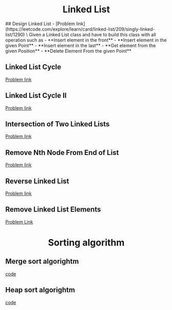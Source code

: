 
<h1 align="center">Linked List</h1>
<!-- First problem done -->
## Design Linked List -
[Problem link](https://leetcode.com/explore/learn/card/linked-list/209/singly-linked-list/1290) \
Given a Linked List class and have to build this class with all operation such as 
- **Insert element in the front**
- **Insert element in the given Point**
- **Insert element in the last**
- **Get element from the given Position**
- **Delete Element From the given Point**

<!-- 2nd problem Linked List Cycle -->
## Linked List Cycle 
[Problem link](https://leetcode.com/explore/learn/card/linked-list/214/two-pointer-technique/1212/)

<!-- 3rd problem Linked List Cycle II-->
## Linked List Cycle II
[Problem link](https://leetcode.com/explore/learn/card/linked-list/214/two-pointer-technique/1214/)

<!-- 4th problem Intersection of Two Linked Lists -->
## Intersection of Two Linked Lists
[Problem link](https://leetcode.com/explore/learn/card/linked-list/214/two-pointer-technique/1215/)

<!-- 5th problem Remove Nth Node From End of List -->
##  Remove Nth Node From End of List
[Problem link](https://leetcode.com/explore/learn/card/linked-list/214/two-pointer-technique/1296/)

<!-- 6th problem Reverse Linked List -->
## Reverse Linked List
[Problem link](https://leetcode.com/explore/learn/card/linked-list/219/classic-problems/1204/)

<!-- 7th Remove Linked List Elements -->
## Remove Linked List Elements
[Problem Link](https://leetcode.com/explore/learn/card/linked-list/219/classic-problems/1207)

<h1 align ='center'>Sorting algorithm</h1>
<!-- Sorting algorithm -->

## Merge sort algorightm
[code](link_will_be_given_later)

## Heap sort algorightm
[code](link_will_be_given_later)